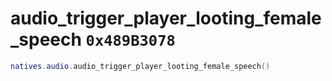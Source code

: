 # audio_trigger_player_looting_female_speech `0x489B3078`

```lua
natives.audio.audio_trigger_player_looting_female_speech()
```